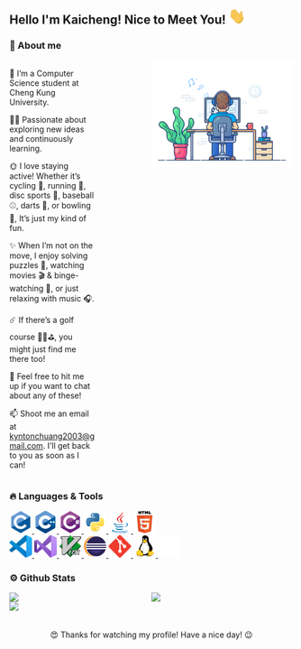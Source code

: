 <!--
**KyntonKCC/KyntonKCC** is a ✨ _special_ ✨ repository because its `README.md` (this file) appears on your GitHub profile.

Here are some ideas to get you started:

- 🔭 I’m currently working on ...
- 🌱 I’m currently learning ...
- 👯 I’m looking to collaborate on ...
- 🤔 I’m looking for help with ...
- 💬 Ask me about ...
- 📫 How to reach me: ...
- 😄 Pronouns: ...
- ⚡ Fun fact: ...
-->

## Hello I'm Kaicheng! Nice to Meet You! <img src="https://github.com/KyntonKCC/KyntonKCC/blob/main/images/wave.gif" width="30px">

### 🚀 About me

<div>
    <img src="https://github.com/KyntonKCC/KyntonKCC/blob/main/images/dev-working_rounded.gif" width="50%" align="right"/>
</div>

<div style="display: flex; align-items: flex-start;">
    <div style="flex: 1; max-width: 60%;">
        <p>🌱 I’m a Computer Science student at Cheng Kung University.</p>
        <p>🧑‍💻 Passionate about exploring new ideas and continuously learning.</p>
        <p>🌞 I love staying active! Whether it’s cycling 🚴, running 🏃, disc sports 🥏, baseball ⚾, darts 🎯, or bowling 🎳, It’s just my kind of fun.</p>
        <p>✨ When I’m not on the move, I enjoy solving puzzles 🧩, watching movies 🎬 & binge-watching 🍿, or just relaxing with music 🎧.</p>
        <p>☄️ If there’s a golf course 🏌️‍♂⛳️, you might just find me there too!</p>
        <p>💬 Feel free to hit me up if you want to chat about any of these!</p>
        <p>📫 Shoot me an email at <a href="mailto:kyntonchuang2003@gmail.com">kyntonchuang2003@gmail.com</a>. I’ll get back to you as soon as I can!</p>
    </div>
</div>

### 🔥 Languages & Tools

<div>
    <a href="https://github.com/KyntonKCC"> 
        <img src="https://github.com/KyntonKCC/KyntonKCC/blob/main/images/c-original.svg" alt="c" width="40" height="40"/>
        <img src="https://github.com/KyntonKCC/KyntonKCC/blob/main/images/cplusplus-original.svg" alt="cplusplus" width="40" height="40"/>
        <img src="https://github.com/KyntonKCC/KyntonKCC/blob/main/images/csharp-original.svg" alt="csharp" width="40" height="40"/>
        <img src="https://github.com/KyntonKCC/KyntonKCC/blob/main/images/python-original.svg" alt="python" width="40" height="40"/>
        <img src="https://github.com/KyntonKCC/KyntonKCC/blob/main/images/java-original.svg" alt="java" width="40" height="40"/>
        <img src="https://github.com/KyntonKCC/KyntonKCC/blob/main/images/html5-original-wordmark.svg" alt="html5" width="40" height="40"/>
        <br>
        <img src="https://github.com/KyntonKCC/KyntonKCC/blob/main/images/vscode-original.svg" alt="vscode" width="40" height="40"/>
        <img src="https://github.com/KyntonKCC/KyntonKCC/blob/main/images/visual-studio.svg" alt="visual-studio" width="40" height="40"/>
        <img src="https://github.com/KyntonKCC/KyntonKCC/blob/main/images/vim-original.svg" alt="vim" width="40" height="40"/>
        <img src="https://github.com/KyntonKCC/KyntonKCC/blob/main/images/Eclipse-IDE.svg" alt="eclipse" width="40" height="40"/>
        <img src="https://github.com/KyntonKCC/KyntonKCC/blob/main/images/git-scm-icon.svg" alt="git" width="40" height="40"/>
        <img src="https://github.com/KyntonKCC/KyntonKCC/blob/main/images/linux-original.svg" alt="linux" width="40" height="40"/>
        <img src="https://github.com/KyntonKCC/KyntonKCC/blob/main/images/github.svg" alt="GitHub" width="40" height="40"/>
    </a> 
</div>

### ⚙️ Github Stats

<div>
    <a href="https://github.com/KyntonKCC">
        <img src="https://github-readme-stats.vercel.app/api?username=KyntonKCC&theme=gruvbox&rank_icon=github" width="50%" align="left"/>
        <img src="https://github-readme-streak-stats.herokuapp.com/?user=KyntonKCC&theme=gruvbox" width="50%" align="left"/>
        <img src="https://github-readme-stats.vercel.app/api/top-langs/?username=KyntonKCC&layout=donut-vertical&theme=gruvbox" width="35%"/>
    </a>
</div>

<br>

<div align="center">
    <p>😍 Thanks for watching my profile! Have a nice day! 😉</p>
</div>
